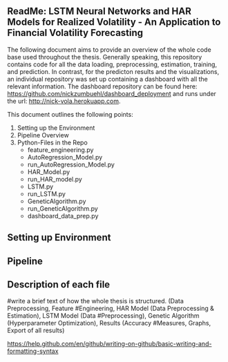 ## ReadMe: LSTM Neural Networks and HAR Models for Realized Volatility - An Application to Financial Volatility Forecasting

The following document aims to provide an overview of the whole code base used throughout the thesis. Generally speaking, this repository contains code for all the data loading, preprocessing, estimation, training, and prediction. In contrast, for the predicton results and the visualizations, an individual repository was set up containing a dashboard with all the relevant information. The dashboard repository can be found here: https://github.com/nickzumbuehl/dashboard_deployment and runs under the url: http://nick-vola.herokuapp.com.

This document outlines the following points:
1. Setting up the Environment
2. Pipeline Overview
3. Python-Files in the Repo
   - feature_engineering.py
   - AutoRegression_Model.py
   - run_AutoRegression_Model.py
   - HAR_Model.py
   - run_HAR_model.py
   - LSTM.py
   - run_LSTM.py
   - GeneticAlgorithm.py
   - run_GeneticAlgorithm.py
   - dashboard_data_prep.py
   

## Setting up Environment

## Pipeline 

## Description of each file

#write a brief text of how the whole thesis is structured. (Data Preprocessing, Feature #Engineering, HAR Model (Data Preprocessing & Estimation), LSTM Model (Data #Preprocessing), Genetic Algorithm (Hyperparameter Optimization), Results (Accuracy #Measures, Graphs, Export of all results)

https://help.github.com/en/github/writing-on-github/basic-writing-and-formatting-syntax
